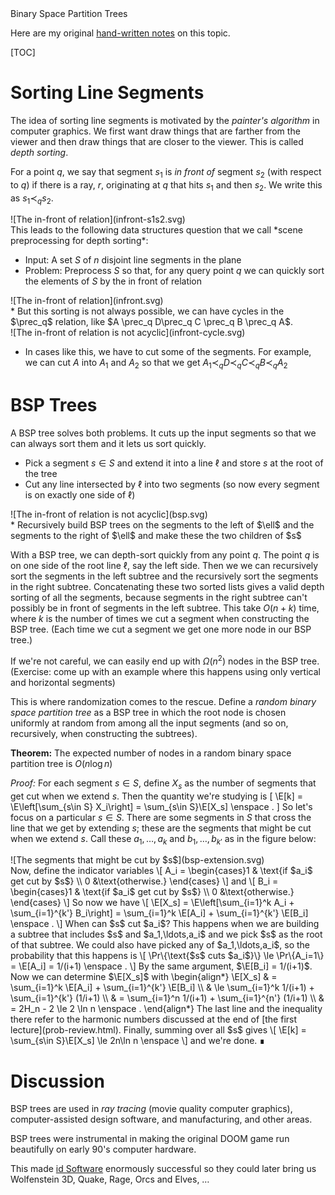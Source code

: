 <div class="topic">
Binary Space Partition Trees
</div>

Here are my original [hand-written notes](notes/bsp-trees.pdf) on this topic.

[TOC]

# Sorting Line Segments

The idea of sorting line segments is motivated by the *painter's algorithm* in computer graphics. We first want draw things that are farther from the viewer and then draw things that are closer to the viewer.  This is called *depth sorting*.

For a point $q$, we say that segment $s_1$ is *in front of* segment $s_2$ (with respect to $q$) if there is a ray, $r$, originating at $q$ that hits $s_1$ and then $s_2$. We write this as $s_1\prec_q s_2$.
<div class="centered" markdown="1">
  ![The in-front of relation](infront-s1s2.svg)
</div>
This leads to the following data structures question that we call *scene preprocessing for depth sorting*:

* Input: A set $S$ of $n$ disjoint line segments in the plane
* Problem: Preprocess $S$ so that, for any query point $q$ we can quickly sort the elements of $S$ by the in front of relation
<div class="centered" markdown="1">
![The in-front of relation](infront.svg)
</div>
* But this sorting is not always possible, we can have cycles in the $\prec_q$ relation, like $A \prec_q D\prec_q C \prec_q B \prec_q A$.
<div class="centered" markdown="1">
![The in-front of relation is not acyclic](infront-cycle.svg)
</div>

* In cases like this, we have to cut some of the segments.  For example, we can
cut $A$ into $A_1$ and $A_2$ so that we get $A_1 \prec_q D\prec_q C \prec_q B \prec_q A_2$


# BSP Trees

A BSP tree solves both problems.  It cuts up the input segments so that we can always sort them and it lets us sort quickly.

* Pick a segment $s\in S$ and extend it into a line $\ell$ and store $s$ at the root of the tree
* Cut any line intersected by $\ell$ into two segments (so now every segment is on exactly one side of $\ell$)
<div class="centered" markdown="1">
![The in-front of relation is not acyclic](bsp.svg)
</div>
* Recursively build BSP trees on the segments to the left of $\ell$ and the segments to the right of $\ell$ and make these the two children of $s$

With a BSP tree, we can depth-sort quickly from any point $q$.  The point $q$ is on one side of the root line $\ell$, say the left side.  Then we we can recursively sort the segments in the left subtree and the recursively sort the segments in the right subtree. Concatenating these two sorted lists gives a valid depth sorting of all the segments, because segments in the right subtree can't possibly be in front of segments in the left subtree.  This take $O(n+k)$ time, where $k$ is the number of times we cut a segment when constructing the BSP tree.  (Each time we cut a segment we get one more node in our BSP tree.)

If we're not careful, we can easily end up with $\Omega(n^2)$ nodes in the BSP tree. (Exercise: come up with an example where this happens using only vertical and horizontal segments)

This is where randomization comes to the rescue.  Define a *random binary space partition tree* as a BSP tree in which the root node is chosen uniformly at random from among all the input segments (and so on, recursively, when constructing the subtrees).

**Theorem:** The expected number of nodes in a random binary space partition tree is $O(n\log n)$

*Proof:* For each segment $s\in S$, define $X_s$ as the number of segments that get cut when we extend $s$.  Then the quantity we're studying is
\[
   \E[k] = \E\left[\sum_{s\in S} X_i\right] = \sum_{s\in S}\E[X_s] \enspace .
\]
So let's focus on a particular $s\in S$.  There are some segments in $S$ that cross the line that we get by extending $s$; these are the segments that might be cut when we extend $s$. Call these $a_1,\ldots,a_k$ and $b_1,\ldots,b_{k'}$ as in the figure below:
<div class="centered" markdown="1">
![The segments that might be cut by $s$](bsp-extension.svg)
</div>
Now, define the indicator variables
\[
     A_i = \begin{cases}1 & \text{if $a_i$ get cut by $s$} \\ 0 &\text{otherwise.}  \end{cases}
\]
and
\[
     B_i = \begin{cases}1 & \text{if $a_i$ get cut by $s$} \\ 0 &\text{otherwise.}  \end{cases}
\]
So now we have
\[
     \E[X_s] = \E\left[\sum_{i=1}^k A_i +  \sum_{i=1}^{k'} B_i\right]
        = \sum_{i=1}^k \E[A_i] +  \sum_{i=1}^{k'} \E[B_i]  \enspace .
\]
When can $s$ cut $a_i$?  This happens when we are building a subtree that includes
$s$ and $a_1,\ldots,a_i$ and we pick $s$ as the root of that subtree.  We could also have picked any of $a_1,\ldots,a_i$, so the probability that this happens is
\[
    \Pr\{\text{$s$ cuts $a_i$}\} \le \Pr\{A_i=1\} = \E[A_i] = 1/(i+1) \enspace .
\]
By the same argument, $\E[B_i] = 1/(i+1)$.  Now we can determine $\E[X_s]$ with
\begin{align*}
   \E[X_s] & = \sum_{i=1}^k \E[A_i] +  \sum_{i=1}^{k'} \E[B_i] \\
       & \le \sum_{i=1}^k 1/(i+1) +  \sum_{i=1}^{k'} (1/i+1) \\
       & = \sum_{i=1}^n 1/(i+1) +  \sum_{i=1}^{n'} (1/i+1) \\
       & = 2H_n - 2 \le 2 \ln n \enspace .
\end{align*}
The last line and the inequality there refer to the harmonic numbers discussed at the end  of [the first lecture](prob-review.html).  Finally, summing over all $s$ gives
\[
   \E[k] = \sum_{s\in S}\E[X_s] \le 2n\ln n \enspace
\]
and we're done.  &#8718;

# Discussion

BSP trees are used in *ray tracing* (movie quality computer graphics), computer-assisted design software, and manufacturing, and other areas.

BSP trees were instrumental in making the original DOOM game run beautifully on early 90's computer hardware.

This made [id Software](http://www.idsoftware.com/en-us) enormously successful so they could later bring us Wolfenstein 3D, Quake, Rage, Orcs and Elves, &hellip;
